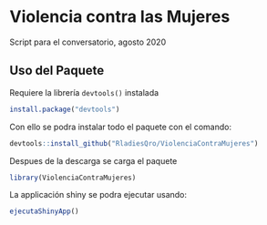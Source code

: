 # Violencia contra las Mujeres
Script para el conversatorio, agosto 2020

## Uso del Paquete
Requiere la librería `devtools()` instalada

```r
install.package("devtools")
```

Con ello se podra instalar todo el paquete con el comando:

```r
devtools::install_github("RladiesQro/ViolenciaContraMujeres")
```

Despues de la descarga se carga el paquete

```r
library(ViolenciaContraMujeres)
```

La applicación shiny se podra ejecutar usando:

```r
ejecutaShinyApp()
```
